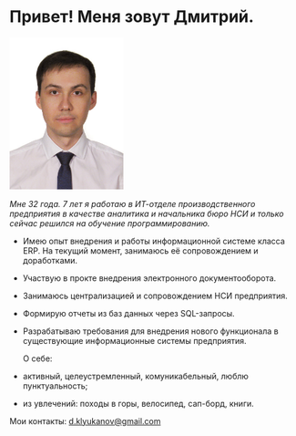 # Привет! Меня зовут Дмитрий.
<img src="htmlimage.jpeg" alt="" width="200" height="auto">

_Мне 32 года. 7 лет я работаю в ИТ-отделе производственного предприятия в качестве аналитика и начальника бюро НСИ и только сейчас решился на обучение программированию._

- Имею опыт внедрения и работы информационной системе класса ERP. На текущий момент, занимаюсь её сопровождением и доработками. 
- Участвую в прокте внедрения электронного документооборота.
- Занимаюсь централизацией и сопровождением НСИ предприятия.
- Формирую отчеты из баз данных через SQL-запросы.
- Разрабатываю требования для внедрения нового функционала в существующие информационные системы предприятия.
  
  О себе:
- активный, целеустремленный, комуникабельный, люблю пунктуальность;
- из увлечений: походы в горы, велосипед, сап-борд, книги.
  
Мои контакты:
[d.klyukanov@gmail.com](d.klyukanov@gmail.com)